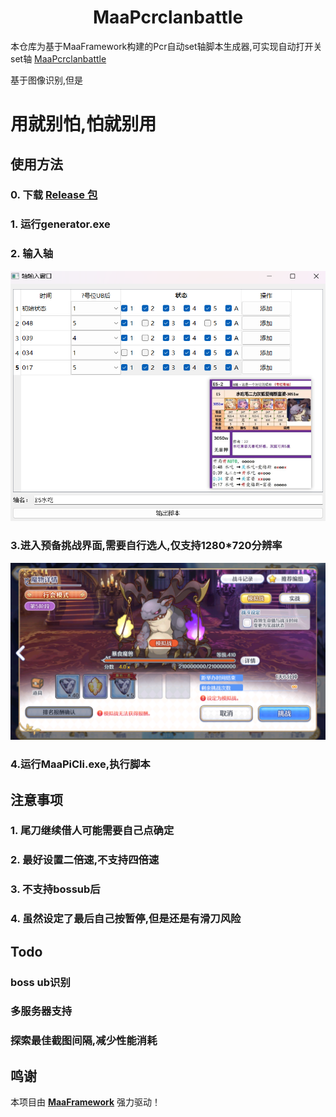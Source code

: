 <!-- markdownlint-disable MD033 MD041 -->
<p align="center">
  
</p>

<div align="center">

# MaaPcrclanbattle

</div>

本仓库为基于MaaFramework构建的Pcr自动set轴脚本生成器,可实现自动打开关set轴 [MaaPcrclanbattle](https://github.com/MaaXYZ/MaaFramework) 

基于图像识别,但是 
# 用就别怕,怕就别用




## 使用方法
### 0. 下载 [Release 包](https://github.com/yinju86/MaaPcrclanbattle/releases)
### 1. 运行generator.exe
### 2. 输入轴
![轴输入界面](https://github.com/yinju86/imagefolder/blob/main/input.png)

### 3.进入预备挑战界面,需要自行选人,仅支持1280*720分辨率
![模拟器选人界面](https://github.com/yinju86/imagefolder/blob/main/wait.png)

### 4.运行MaaPiCli.exe,执行脚本

## 注意事项

### 1. 尾刀继续借人可能需要自己点确定

### 2. 最好设置二倍速,不支持四倍速

### 3. 不支持bossub后

### 4. 虽然设定了最后自己按暂停,但是还是有滑刀风险

## Todo
### boss ub识别
### 多服务器支持
### 探索最佳截图间隔,减少性能消耗

## 鸣谢

本项目由 **[MaaFramework](https://github.com/MaaXYZ/MaaFramework)** 强力驱动！

